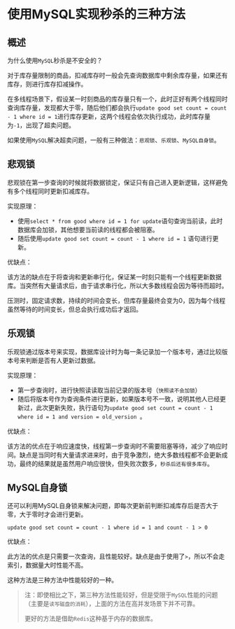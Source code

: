 # 使用MySQL实现秒杀的三种方法

## 概述

为什么使用`MySQL`秒杀是不安全的？

对于库存量限制的商品，扣减库存时一般会先查询数据库中剩余库存量，如果还有库存，则进行库存扣减操作。

在多线程场景下，假设某一时刻商品的库存量只有一个，此时正好有两个线程同时查询库存量，发现都大于零，随后他们都会执行`update good set count = count - 1 where id = 1`进行库存更新，这两个线程会依次执行成功，此时库存量为`-1`，出现了超卖问题。

如果使用`MySQL`解决超卖问题，一般有三种做法：`悲观锁`、`乐观锁`、`MySQL自身锁`。

## 悲观锁

悲观锁在第一步查询的时候就将数据锁定，保证只有自己进入更新逻辑，这样避免有多个线程同时更新扣减库存。

实现原理：

* 使用`select * from good where id = 1 for update`语句查询当前读，此时数据库会加锁，其他想要当前读的线程都会被阻塞。
* 随后使用`update good set count = count - 1 where id = 1` 语句进行更新。

优缺点：

该方法的缺点在于将查询和更新串行化，保证某一时刻只能有一个线程更新数据库。当突然有大量请求后，由于请求串行化，所以大多数线程会因为等待而超时。

压测时，固定请求数，持续的时间会变长，但库存量最终会变为0，因为每个线程虽然等待的时间变长，但总会执行成功后才返回。

## 乐观锁

乐观锁通过版本号来实现，数据库设计时为每一条记录加一个版本号，通过比较版本号来判断是否有人更新过数据。

实现原理：

* 第一步查询时，进行快照读读取当前记录的版本号（`快照读不会加锁`）
* 随后将版本号作为查询条件进行更新，如果版本号不一致，说明其他人已经更新过，此次更新失败，执行语句为`update good set count = count - 1 where id = 1 and version = old_version `。

优缺点：

该方法的优点在于响应速度快，线程第一步查询时不需要阻塞等待，减少了响应时间。缺点是当同时有大量请求进来时，由于竞争激烈，绝大多数线程都不会更新成功，最终的结果就是虽然用户响应很快，但失败次数多，`秒杀后还有很多库存`。

## MySQL自身锁

还可以利用MySQL自身锁来解决问题，即每次更新前判断扣减库存后是否大于零，大于零时才会进行更新。

`update good set count = count - 1 where id = 1 and count - 1 > 0`

优缺点：

此方法的优点是只需要一次查询，且性能较好。缺点是由于使用了`>`，所以不会走索引，数据量大时性能不高。

这种方法是三种方法中性能较好的一种。

> 注：即使相比之下，第三种方法性能较好，但是受限于`MySQL`性能的问题（主要是`读写磁盘的消耗`），上面的方法在高并发场景下并不可靠。
>
> 更好的方法是借助`Redis`这种基于内存的数据库。